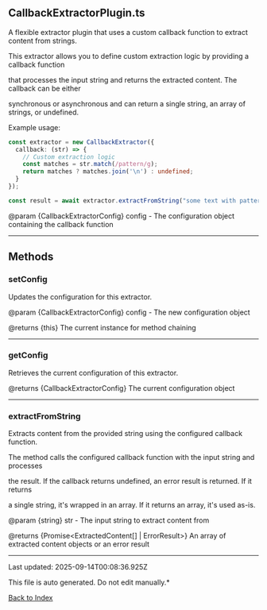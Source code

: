 ## CallbackExtractorPlugin.ts





 A flexible extractor plugin that uses a custom callback function to extract content from strings.



 This extractor allows you to define custom extraction logic by providing a callback function

 that processes the input string and returns the extracted content. The callback can be either

 synchronous or asynchronous and can return a single string, an array of strings, or undefined.



 Example usage:

 ```typescript
 const extractor = new CallbackExtractor({
   callback: (str) => {
     // Custom extraction logic
     const matches = str.match(/pattern/g);
     return matches ? matches.join('\n') : undefined;
   }
 });

 const result = await extractor.extractFromString("some text with pattern matches");
 ```


 @param {CallbackExtractorConfig} config - The configuration object containing the callback function

 



---



## Methods



### **setConfig**

 Updates the configuration for this extractor.



 @param {CallbackExtractorConfig} config - The new configuration object

 @returns {this} The current instance for method chaining

 



---



### **getConfig**

 Retrieves the current configuration of this extractor.



 @returns {CallbackExtractorConfig} The current configuration object

 



---



### **extractFromString**

 Extracts content from the provided string using the configured callback function.



 The method calls the configured callback function with the input string and processes

 the result. If the callback returns undefined, an error result is returned. If it returns

 a single string, it's wrapped in an array. If it returns an array, it's used as-is.



 @param {string} str - The input string to extract content from

 @returns {Promise<ExtractedContent[] | ErrorResult>} An array of extracted content objects or an error result

 



---



Last updated: 2025-09-14T00:08:36.925Z



This file is auto generated. Do not edit manually.*



[Back to Index](./index.md)